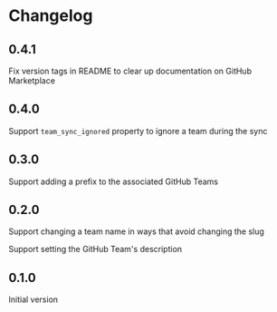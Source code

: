 # Changelog

## 0.4.1

Fix version tags in README to clear up documentation on GitHub Marketplace

## 0.4.0

Support `team_sync_ignored` property to ignore a team during the sync

## 0.3.0

Support adding a prefix to the associated GitHub Teams

## 0.2.0

Support changing a team name in ways that avoid changing the slug

Support setting the GitHub Team's description

## 0.1.0

Initial version
